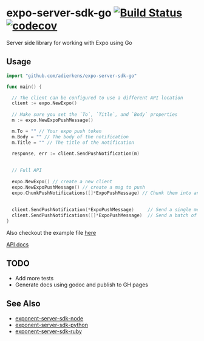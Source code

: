 # expo-server-sdk-go [![Build Status](https://travis-ci.org/adierkens/expo-server-sdk-go.svg?branch=master)](https://travis-ci.org/adierkens/expo-server-sdk-go) [![codecov](https://codecov.io/gh/adierkens/expo-server-sdk-go/branch/master/graph/badge.svg)](https://codecov.io/gh/adierkens/expo-server-sdk-go)

Server side library for working with Expo using Go

## Usage
```go
import "github.com/adierkens/expo-server-sdk-go"

func main() {

  // The client can be configured to use a different API location
  client := expo.NewExpo()
  
  // Make sure you set the `To`, `Title`, and `Body` properties
  m := expo.NewExpoPushMessage()

  m.To = "" // Your expo push token
  m.Body = "" // The body of the notification
  m.Title = "" // The title of the notification

  response, err := client.SendPushNotification(m)
  
  
  // Full API
  
  expo.NewExpo() // create a new client
  expo.NewExpoPushMessage() // create a msg to push
  expo.ChunkPushNotifications([]*ExpoPushMessage) // Chunk them into an array of batches
  
  
  client.SendPushNotification(*ExpoPushMessage)     // Send a single message
  client.SendPushNotifications([]*ExpoPushMessage)  // Send a batch of messages
}

```

Also checkout the example file [here](./example/main.go)

[API docs](https://godoc.org/github.com/adierkens/expo-server-sdk-go)

## TODO
- Add more tests
- Generate docs using godoc and publish to GH pages

## See Also
- [exponent-server-sdk-node](https://github.com/expo/exponent-server-sdk-node)
- [exponent-server-sdk-python](https://github.com/exponent/exponent-server-sdk-python)
- [exponent-server-sdk-ruby](https://github.com/exponent/exponent-server-sdk-ruby)


